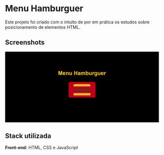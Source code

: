 # Menu Hamburguer

Este projeto foi criado com o intuito de por em prática os estudos sobre posicionamento de elementos HTML.

## Screenshots

<img src="captura-da-tela.png">

## Stack utilizada

**Front-end:** HTML, CSS e JavaScript
